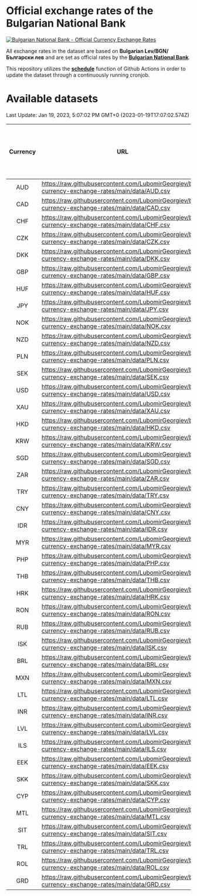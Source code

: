 # Official exchange rates of the Bulgarian National Bank

[![Bulgarian National Bank - Official Currency Exchange Rates](https://github.com/LubomirGeorgiev/bnb-currency-exchange-rates/actions/workflows/update-rates.yml/badge.svg?branch=main)](https://github.com/LubomirGeorgiev/bnb-currency-exchange-rates/actions/workflows/update-rates.yml)

All exchange rates in the dataset are based on **Bulgarian Lev/BGN/Български лев** and are set as official rates by the [**Bulgarian National Bank**](https://www.bnb.bg/Statistics/StExternalSector/StExchangeRates/StERForeignCurrencies/index.htm?toLang=_EN).

This repository utilizes the [**schedule**](https://docs.github.com/en/actions/reference/events-that-trigger-workflows) function of Github Actions in order to update the dataset through a continuously running cronjob.

# Available datasets

<!-- START LINKS (DO NOT EVER FU*ING DELETE THIS COMMENT FOR THE LOVE OF YOUR LIFE!!! IF YOU ARE CURIOS HOW IT WORKS, YOU CAN HAVE A LOOK AT ./src/updateReadme.ts) -->

Last Update: Jan 19, 2023, 5:07:02 PM GMT+0 (2023-01-19T17:07:02.574Z)

| Currency | URL                                                                                             | Number of records | Number of missing days that were filled in |
| :------: | ----------------------------------------------------------------------------------------------- | :---------------: | :----------------------------------------: |
|   AUD    | https://raw.githubusercontent.com/LubomirGeorgiev/bnb-currency-exchange-rates/main/data/AUD.csv |       8503        |                    2623                    |
|   CAD    | https://raw.githubusercontent.com/LubomirGeorgiev/bnb-currency-exchange-rates/main/data/CAD.csv |       8503        |                    2623                    |
|   CHF    | https://raw.githubusercontent.com/LubomirGeorgiev/bnb-currency-exchange-rates/main/data/CHF.csv |       8503        |                    2623                    |
|   CZK    | https://raw.githubusercontent.com/LubomirGeorgiev/bnb-currency-exchange-rates/main/data/CZK.csv |       8503        |                    2623                    |
|   DKK    | https://raw.githubusercontent.com/LubomirGeorgiev/bnb-currency-exchange-rates/main/data/DKK.csv |       8503        |                    2623                    |
|   GBP    | https://raw.githubusercontent.com/LubomirGeorgiev/bnb-currency-exchange-rates/main/data/GBP.csv |       8503        |                    2623                    |
|   HUF    | https://raw.githubusercontent.com/LubomirGeorgiev/bnb-currency-exchange-rates/main/data/HUF.csv |       8503        |                    2623                    |
|   JPY    | https://raw.githubusercontent.com/LubomirGeorgiev/bnb-currency-exchange-rates/main/data/JPY.csv |       8503        |                    2623                    |
|   NOK    | https://raw.githubusercontent.com/LubomirGeorgiev/bnb-currency-exchange-rates/main/data/NOK.csv |       8503        |                    2623                    |
|   NZD    | https://raw.githubusercontent.com/LubomirGeorgiev/bnb-currency-exchange-rates/main/data/NZD.csv |       8503        |                    2623                    |
|   PLN    | https://raw.githubusercontent.com/LubomirGeorgiev/bnb-currency-exchange-rates/main/data/PLN.csv |       8503        |                    2623                    |
|   SEK    | https://raw.githubusercontent.com/LubomirGeorgiev/bnb-currency-exchange-rates/main/data/SEK.csv |       8503        |                    2623                    |
|   USD    | https://raw.githubusercontent.com/LubomirGeorgiev/bnb-currency-exchange-rates/main/data/USD.csv |       8503        |                    2623                    |
|   XAU    | https://raw.githubusercontent.com/LubomirGeorgiev/bnb-currency-exchange-rates/main/data/XAU.csv |       8503        |                    2625                    |
|   HKD    | https://raw.githubusercontent.com/LubomirGeorgiev/bnb-currency-exchange-rates/main/data/HKD.csv |       8203        |                    2534                    |
|   KRW    | https://raw.githubusercontent.com/LubomirGeorgiev/bnb-currency-exchange-rates/main/data/KRW.csv |       8203        |                    2534                    |
|   SGD    | https://raw.githubusercontent.com/LubomirGeorgiev/bnb-currency-exchange-rates/main/data/SGD.csv |       8203        |                    2534                    |
|   ZAR    | https://raw.githubusercontent.com/LubomirGeorgiev/bnb-currency-exchange-rates/main/data/ZAR.csv |       8203        |                    2534                    |
|   TRY    | https://raw.githubusercontent.com/LubomirGeorgiev/bnb-currency-exchange-rates/main/data/TRY.csv |       6564        |                    2031                    |
|   CNY    | https://raw.githubusercontent.com/LubomirGeorgiev/bnb-currency-exchange-rates/main/data/CNY.csv |       6446        |                    1997                    |
|   IDR    | https://raw.githubusercontent.com/LubomirGeorgiev/bnb-currency-exchange-rates/main/data/IDR.csv |       6446        |                    1997                    |
|   MYR    | https://raw.githubusercontent.com/LubomirGeorgiev/bnb-currency-exchange-rates/main/data/MYR.csv |       6446        |                    1997                    |
|   PHP    | https://raw.githubusercontent.com/LubomirGeorgiev/bnb-currency-exchange-rates/main/data/PHP.csv |       6446        |                    1997                    |
|   THB    | https://raw.githubusercontent.com/LubomirGeorgiev/bnb-currency-exchange-rates/main/data/THB.csv |       6446        |                    1997                    |
|   HRK    | https://raw.githubusercontent.com/LubomirGeorgiev/bnb-currency-exchange-rates/main/data/HRK.csv |       6426        |                    1990                    |
|   RON    | https://raw.githubusercontent.com/LubomirGeorgiev/bnb-currency-exchange-rates/main/data/RON.csv |       6387        |                    1979                    |
|   RUB    | https://raw.githubusercontent.com/LubomirGeorgiev/bnb-currency-exchange-rates/main/data/RUB.csv |       6123        |                    1894                    |
|   ISK    | https://raw.githubusercontent.com/LubomirGeorgiev/bnb-currency-exchange-rates/main/data/ISK.csv |       5503        |                    1701                    |
|   BRL    | https://raw.githubusercontent.com/LubomirGeorgiev/bnb-currency-exchange-rates/main/data/BRL.csv |       5476        |                    1700                    |
|   MXN    | https://raw.githubusercontent.com/LubomirGeorgiev/bnb-currency-exchange-rates/main/data/MXN.csv |       5476        |                    1700                    |
|   LTL    | https://raw.githubusercontent.com/LubomirGeorgiev/bnb-currency-exchange-rates/main/data/LTL.csv |       5274        |                    1615                    |
|   INR    | https://raw.githubusercontent.com/LubomirGeorgiev/bnb-currency-exchange-rates/main/data/INR.csv |       5107        |                    1584                    |
|   LVL    | https://raw.githubusercontent.com/LubomirGeorgiev/bnb-currency-exchange-rates/main/data/LVL.csv |       4911        |                    1503                    |
|   ILS    | https://raw.githubusercontent.com/LubomirGeorgiev/bnb-currency-exchange-rates/main/data/ILS.csv |       4383        |                    1365                    |
|   EEK    | https://raw.githubusercontent.com/LubomirGeorgiev/bnb-currency-exchange-rates/main/data/EEK.csv |       4117        |                    1255                    |
|   SKK    | https://raw.githubusercontent.com/LubomirGeorgiev/bnb-currency-exchange-rates/main/data/SKK.csv |       3091        |                    945                     |
|   CYP    | https://raw.githubusercontent.com/LubomirGeorgiev/bnb-currency-exchange-rates/main/data/CYP.csv |       3023        |                    919                     |
|   MTL    | https://raw.githubusercontent.com/LubomirGeorgiev/bnb-currency-exchange-rates/main/data/MTL.csv |       2723        |                    830                     |
|   SIT    | https://raw.githubusercontent.com/LubomirGeorgiev/bnb-currency-exchange-rates/main/data/SIT.csv |       2661        |                    809                     |
|   TRL    | https://raw.githubusercontent.com/LubomirGeorgiev/bnb-currency-exchange-rates/main/data/TRL.csv |       1937        |                    590                     |
|   ROL    | https://raw.githubusercontent.com/LubomirGeorgiev/bnb-currency-exchange-rates/main/data/ROL.csv |       1816        |                    555                     |
|   GRD    | https://raw.githubusercontent.com/LubomirGeorgiev/bnb-currency-exchange-rates/main/data/GRD.csv |        359        |                    107                     |

<!-- END LINKS (DO NOT EVER FU*ING DELETE THIS COMMENT FOR THE LOVE OF YOUR LIFE!!! IF YOU ARE CURIOS HOW IT WORKS, YOU CAN HAVE A LOOK AT ./src/updateReadme.ts) -->
